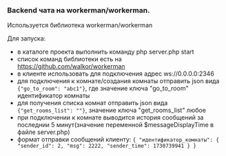 ### Backend чата на workerman/workerman.

 Используется библиотека workerman/workerman

 Для запуска:
 - в каталоге проекта выполнить команду php server.php start
 - список команд библиотеки есть на https://github.com/walkor/workerman
 - в клиенте использовать для подключения адрес ws://0.0.0.0:2346
 - для подключения к комнате/создания комнаты отправить json вида `{"go_to_room": "abc1"}`, где значение ключа "go_to_room" идентификатор комнаты
 - для получения списка комнат отправить json вида `{"get_rooms_list": ""}`, значение ключа "get_rooms_list" любое
 - при подключении к комнате выводится история сообщений за последнии 5 минут(значение переменной $messageDisplayTime в файле server.php)
 - формат отправки сообщений клиенту: `{
   "идентификатор_комнаты": {
      "sender_id": 2,
      "msg": 2222,
      "sender_time": 1730739941
   }
}`	
